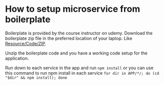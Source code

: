 # How to setup microservice from boilerplate

Boilerplate is provided by the course instructor on udemy. Download the boilerplate zip file in the preferred location of your laptop. Like [Resource/Code/ZIP](../Resources/Code/ZIP/mini-microservices-boilerplate.zip).

Unzip the boilerplate code and you have a working code setup for the application.

Run down to each service in the app and run `npm install` or you can use this command to run npm install in each service `for dir in APP/*/; do (cd "$dir" && npm install); done`
